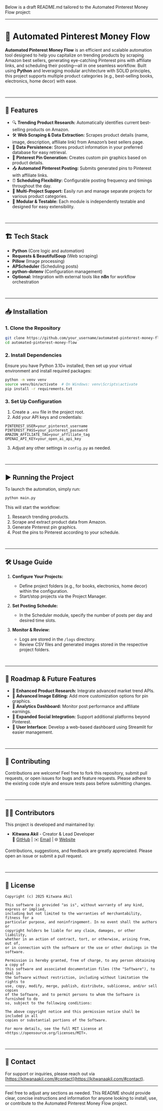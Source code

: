Below is a draft README.md tailored to the Automated Pinterest Money Flow project:

---

# 🎯 Automated Pinterest Money Flow

**Automated Pinterest Money Flow** is an efficient and scalable automation tool designed to help you capitalize on trending products by scraping Amazon best sellers, generating eye-catching Pinterest pins with affiliate links, and scheduling their posting—all in one seamless workflow. Built using **Python** and leveraging modular architecture with SOLID principles, this project supports multiple product categories (e.g., best-selling books, electronics, home decor) with ease.

<br>

---

## 🚀 Features

- 🔍 **Trending Product Research:** Automatically identifies current best-selling products on Amazon.
- 🛠️ **Web Scraping & Data Extraction:** Scrapes product details (name, image, description, affiliate link) from Amazon’s best sellers page.
- 💾 **Data Persistence:** Stores product information in your preferred database for easy retrieval.
- 🎨 **Pinterest Pin Generation:** Creates custom pin graphics based on product details.
- 📤 **Automated Pinterest Posting:** Submits generated pins to Pinterest with affiliate links.
- ⏰ **Scheduling Flexibility:** Configurable posting frequency and timings throughout the day.
- 🔀 **Multi-Project Support:** Easily run and manage separate projects for various product categories.
- 🧪 **Modular & Testable:** Each module is independently testable and designed for easy extensibility.

<br>

---

## 🏗️ Tech Stack

- **Python** (Core logic and automation)
- **Requests & BeautifulSoup** (Web scraping)
- **Pillow** (Image processing)
- **APScheduler** (Scheduling posts)
- **python-dotenv** (Configuration management)
- **Optional:** Integration with external tools like **n8n** for workflow orchestration

<br>

---

## 📥 Installation

### **1. Clone the Repository**
```bash
git clone https://github.com/your_username/automated-pinterest-money-flow.git
cd automated-pinterest-money-flow
```

### **2. Install Dependencies**

Ensure you have Python 3.10+ installed, then set up your virtual environment and install required packages:
```bash
python -m venv venv
source venv/bin/activate  # On Windows: venv\Scripts\activate
pip install -r requirements.txt
```

### **3. Set Up Configuration**

1. Create a `.env` file in the project root.
2. Add your API keys and credentials:
```dotenv
PINTEREST_USER=your_pinterest_username
PINTEREST_PASS=your_pinterest_password
AMAZON_AFFILIATE_TAG=your_affiliate_tag
OPENAI_API_KEY=your_open_ai_api_key
```
3. Adjust any other settings in `config.py` as needed.

<br>

---

## ▶️ Running the Project

To launch the automation, simply run:
```bash
python main.py
```

This will start the workflow:
1. Research trending products.
2. Scrape and extract product data from Amazon.
3. Generate Pinterest pin graphics.
4. Post the pins to Pinterest according to your schedule.

<br>

---

## 🛠️ Usage Guide

1. **Configure Your Projects:**
   - Define project folders (e.g., for books, electronics, home decor) within the configuration.
   - Start/stop projects via the Project Manager.

2. **Set Posting Schedule:**
   - In the Scheduler module, specify the number of posts per day and desired time slots.

3. **Monitor & Review:**
   - Logs are stored in the `/logs` directory.
   - Review CSV files and generated images stored in the respective project folders.

<br>

---

## 📝 Roadmap & Future Features

- 🔹 **Enhanced Product Research:** Integrate advanced market trend APIs.
- 🔹 **Advanced Image Editing:** Add more customization options for pin graphics.
- 🔹 **Analytics Dashboard:** Monitor post performance and affiliate earnings.
- 🔹 **Expanded Social Integration:** Support additional platforms beyond Pinterest.
- 🔹 **User Interface:** Develop a web-based dashboard using Streamlit for easier management.

<br>

---

## 🤝 Contributing

Contributions are welcome! Feel free to fork this repository, submit pull requests, or open issues for bugs and feature requests. Please adhere to the existing code style and ensure tests pass before submitting changes.

<br>

---

## 👨‍💻 Contributors

This project is developed and maintained by:

- **Kitwana Akil** - Creator & Lead Developer  
  🚀 [GitHub](https://github.com/kakil) | ✉️ [Email](mailto:https://kitwanaakil.com/#contact) | 🌐 [Website](https://kitwanaakil.com)

Contributions, suggestions, and feedback are greatly appreciated. Please open an issue or submit a pull request.

<br>

---

## 📜 License

```Automated Pinterest Money Flow
Copyright (c) 2025 Kitwana Akil

This software is provided "as is", without warranty of any kind, express or implied,
including but not limited to the warranties of merchantability, fitness for a
particular purpose, and noninfringement. In no event shall the authors or
copyright holders be liable for any claim, damages, or other liability,
whether in an action of contract, tort, or otherwise, arising from, out of,
or in connection with the software or the use or other dealings in the software.

Permission is hereby granted, free of charge, to any person obtaining a copy of
this software and associated documentation files (the "Software"), to deal in
the Software without restriction, including without limitation the rights to
use, copy, modify, merge, publish, distribute, sublicense, and/or sell copies
of the Software, and to permit persons to whom the Software is furnished to do
so, subject to the following conditions:

The above copyright notice and this permission notice shall be included in all
copies or substantial portions of the Software.

For more details, see the full MIT License at
<https://opensource.org/licenses/MIT>.
```

<br>

---

## 📧 Contact

For support or inquiries, please reach out via [https://kitwanaakil.com/#contact](https://kitwanaakil.com/#contact).

---

Feel free to adjust any sections as needed. This README should provide clear, concise instructions and information for anyone looking to install, use, or contribute to the Automated Pinterest Money Flow project.